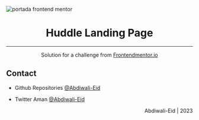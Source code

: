 ![portada frontend mentor](/images/frontend_portada.png)

<h1 align="center">Huddle Landing Page</h1>

<hr>



<div align="center">
   Solution for a challenge from <a href="https://www.frontendmentor.io/" target="_blank">Frontendmentor.io</a>
</div>



##  Contact

- Github Repositories [@Abdiwali-Eid](https://github.com/Abdiwali-Eid)




- Twitter Aman [@Abdiwali-Eid](https://twitter.com/CabdiwaliBashir)  

<div align="right">
    <p>Abdiwali-Eid | 2023</p>
</div>
